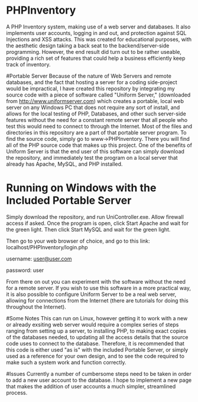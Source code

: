 # PHPInventory
A PHP Inventory system, making use of a web server and databases. It also implements user accounts, logging in and out, and protection against SQL Injections and XSS attacks. This was created for educational purposes, with the aesthetic design taking a back seat to the backend/server-side programming. However, the end result did turn out to be rather useable, providing a rich set of features that could help a business efficiently keep track of inventory.

#Portable Server
Because of the nature of Web Servers and remote databases, and the fact that hosting a server for a coding side-project would be impractical, I have created this repository by integrating my source code with a piece of software called "Uniform Server," (downloaded from http://www.uniformserver.com) which creates a portable, local web server on any Windows PC that does not require any sort of install, and allows for the local testing of PHP, Databases, and other such server-side features without the need for a constant remote server that all people who test this would need to connect to through the Internet. Most of the files and directories in this repository are a part of that portable server program. To find the source code, simply go to www->PHPInventory. There you will find all of the PHP source code that makes up this project. One of the benefits of Uniform Server is that the end user of this software can simply download the repository, and immediately test the program on a local server that already has Apache, MySQL, and PHP installed.

# Running on Windows with the Included Portable Server
Simply download the repository, and run UniController.exe. Allow firewall access if asked. Once the program is open, click Start Apache and wait for the green light. Then click Start MySQL and wait for the green light. 

Then go to your web browser of choice, and go to this link: localhost/PHPInventory/login.php

username: user@user.com

password: user

From there on out you can experiment with the software without the need for a remote server. If you wish to use this software in a more practical way, it is also possible to configure Uniform Server to be a real web server, allowing for connections from the Internet (there are tutorials for doing this throughout the Internet).

#Some Notes
This can run on Linux, however getting it to work with a new or already exsiting web server would require a complex series of steps ranging from setting up a server, to installing PHP, to making exact copies of the databases needed, to updating all the access details that the source code uses to connect to the database. Therefore, it is recommended that this code is either used "as is" with the included Portable Server, or simply used as a reference for your own design, and to see the code required to make such a system work and function correctly.

#Issues
Currently a number of cumbersome steps need to be taken in order to add a new user account to the database. I hope to implement a new page that makes the addition of user accounts a much simpler, streamlined process.
